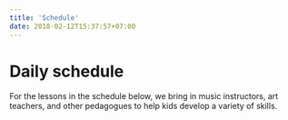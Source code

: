```yaml
---
title: 'Schedule'
date: 2018-02-12T15:37:57+07:00
---
```


# Daily schedule

For the lessons in the schedule below, we bring in music instructors, art teachers,
and other pedagogues to help kids develop a variety of skills.